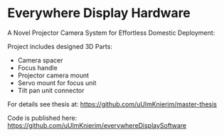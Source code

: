 Everywhere Display Hardware
=============
A Novel Projector Camera System for Effortless Domestic Deployment:

Project includes designed 3D Parts:
- Camera spacer
- Focus handle
- Projector camera mount
- Servo mount for focus unit
- Tilt pan unit connector 

For details see thesis at: 
https://github.com/uUlmKnierim/master-thesis

Code is published here:
https://github.com/uUlmKnierim/everywhereDisplaySoftware

